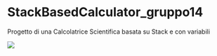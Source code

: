 # StackBasedCalculator_gruppo14
Progetto di una Calcolatrice Scientifica basata su Stack e con variabili

<p>
  <a href = "https://github.com/francescopiocirillo/StackBasedCalculator_gruppo14/milestone/1">
    <img src="https://img.shields.io/github/milestones/progress-percent/francescopiocirillo/StackBasedCalculator_gruppo14/1?style=for-the-badge&color=rgb(224%2C%20136%2C%20134)" />
  </a>
</p>

